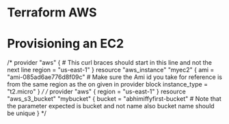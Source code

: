 # Terraform AWS
# Provisioning an EC2
/*
provider "aws" {     # This curl braces should start in this line and not the next line
region = "us-east-1"
}
resource "aws_instance" "myec2" {
ami = "ami-085ad6ae776d8f09c"    # Make sure the Ami id you take for reference is from the same region as the on given in provider block
instance_type = "t2.micro"
}
*/
/* provider "aws" {
  region = "us-east-1"
}
resource "aws_s3_bucket" "mybucket" {
  bucket = "abhimiffyfirst-bucket"    # Note that the parameter expected is bucket and not name also bucket name should be unique
} */
